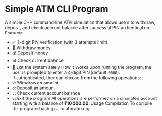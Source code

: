 # Simple ATM CLI Program
A simple C++ command-line ATM simulation that allows users to withdraw, deposit, and check account balance after successful PIN authentication.
 Features
- ✅ 4-digit PIN verification (with 3 attempts limit)
- 💸 Withdraw money
- 💰 Deposit money
- 📊 Check current balance
- 🚪 Exit the system safely
 How It Works
Upon running the program, the user is prompted to enter a 4-digit PIN (default: `0000`).  
If authenticated, they can choose from the following operations:
- `w`: Withdraw an amount
- `d`: Deposit an amount
- `c`: Check current account balance
- `e`: Exit the program
All operations are performed on a simulated account starting with a balance of **₹10,000.00**.
 Usage
 Compilation
To compile the program:
bash
g++ -o atm atm.cpp
